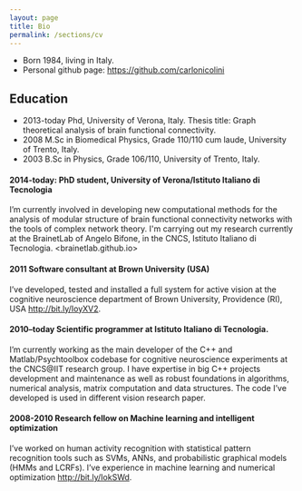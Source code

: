 ```yaml
---
layout: page
title: Bio
permalink: /sections/cv
---
```


- Born 1984, living in Italy.
- Personal github page: <https://github.com/carlonicolini>

## Education
- 2013-today Phd, University of Verona, Italy. Thesis title: Graph theoretical analysis of brain functional connectivity.
- 2008 M.Sc in Biomedical Physics, Grade 110/110 cum laude, University of Trento, Italy.
- 2003 B.Sc in Physics, Grade 106/110, University of Trento, Italy.

#### 2014-today: PhD student, University of Verona/Istituto Italiano di Tecnologia

I’m currently involved in developing new computational methods for the analysis of modular structure of brain functional connectivity networks with the tools of complex network theory. I'm carrying out my research currently at the BrainetLab of Angelo Bifone, in the CNCS, Istituto Italiano di Tecnologia. <brainetlab.github.io>


#### 2011 Software consultant at Brown University (USA)

I’ve developed, tested and installed a full system for active vision at the cognitive neuroscience department of Brown University, Providence (RI), USA <http://bit.ly/IoyXV2>.


#### 2010–today Scientific programmer at Istituto Italiano di Tecnologia.

I’m currently working as the main developer of the C++ and Matlab/Psychtoolbox codebase for cognitive neuroscience experiments at
the CNCS@IIT research group. I have expertise in big C++ projects development and maintenance as well as robust foundations in algorithms, numerical analysis, matrix computation and data structures. The code I’ve developed is used in different vision research paper.


#### 2008-2010 Research fellow on Machine learning and intelligent optimization

I’ve worked on human activity recognition with statistical pattern recognition tools such as SVMs, ANNs, and probabilistic graphical models (HMMs and LCRFs). I’ve experience in machine learning and numerical optimization <http://bit.ly/IokSWd>.

